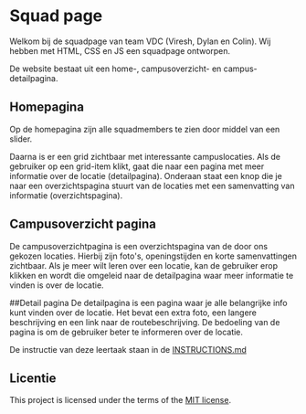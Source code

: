 
# Squad page

Welkom bij de squadpage van team VDC (Viresh, Dylan en Colin).
Wij hebben met HTML, CSS en JS een squadpage ontworpen.

De website bestaat uit een home-, campusoverzicht- en campus-detailpagina.

## Homepagina
Op de homepagina zijn alle squadmembers te zien door middel van een slider.

Daarna is er een grid zichtbaar met interessante campuslocaties. Als de gebruiker op een grid-item klikt, gaat die naar een pagina met meer informatie over de locatie (detailpagina). Onderaan staat een knop die je naar een overzichtspagina stuurt van de locaties met een samenvatting van informatie (overzichtspagina).

## Campusoverzicht pagina
De campusoverzichtpagina is een overzichtspagina van de door ons gekozen locaties. Hierbij zijn foto's, openingstijden en korte samenvattingen zichtbaar.
Als je meer wilt leren over een locatie, kan de gebruiker erop klikken en wordt die omgeleid naar de detailpagina waar meer informatie te vinden is over de locatie.

##Detail pagina
De detailpagina is een pagina waar je alle belangrijke info kunt vinden over de locatie. Het bevat een extra foto, een langere beschrijving en een link naar de routebeschrijving.
De bedoeling van de pagina is om de gebruiker beter te informeren over de locatie.

De instructie van deze leertaak staan in de [INSTRUCTIONS.md](https://github.com/fdnd-task/your-tribe-squad-page/blob/main/docs/INSTRUCTIONS.md)

## Licentie

This project is licensed under the terms of the [MIT license](./LICENSE).
